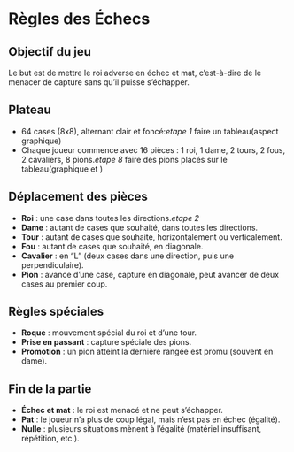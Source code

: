 # Règles des Échecs

## Objectif du jeu
Le but est de mettre le roi adverse en échec et mat, c’est-à-dire de le menacer de capture sans qu’il puisse s’échapper.

## Plateau
- 64 cases (8x8), alternant clair et foncé:*etape 1*
    faire un tableau(aspect graphique)
- Chaque joueur commence avec 16 pièces : 1 roi, 1 dame, 2 tours, 2 fous, 2 cavaliers, 8 pions.*etape 8*
    faire des pions placés sur le tableau(graphique et )

## Déplacement des pièces
- **Roi** : une case dans toutes les directions.*etape 2*
- **Dame** : autant de cases que souhaité, dans toutes les directions.
- **Tour** : autant de cases que souhaité, horizontalement ou verticalement.
- **Fou** : autant de cases que souhaité, en diagonale.
- **Cavalier** : en “L” (deux cases dans une direction, puis une perpendiculaire).
- **Pion** : avance d’une case, capture en diagonale, peut avancer de deux cases au premier coup.

## Règles spéciales
- **Roque** : mouvement spécial du roi et d’une tour.
- **Prise en passant** : capture spéciale des pions.
- **Promotion** : un pion atteint la dernière rangée est promu (souvent en dame).

## Fin de la partie
- **Échec et mat** : le roi est menacé et ne peut s’échapper.
- **Pat** : le joueur n’a plus de coup légal, mais n’est pas en échec (égalité).
- **Nulle** : plusieurs situations mènent à l’égalité (matériel insuffisant, répétition, etc.).
